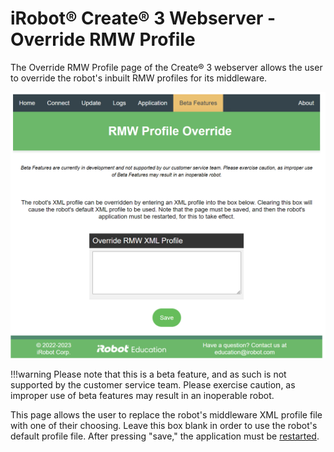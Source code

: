 # iRobot® Create® 3 Webserver - Override RMW Profile
The Override RMW Profile page of the Create® 3 webserver allows the user to override the robot's inbuilt RMW profiles for its middleware.

![Picture of Override RMW Profile page](data/rmw-profile-override.png)

!!!warning
    Please note that this is a beta feature, and as such is not supported by the customer service team.
    Please exercise caution, as improper use of beta features may result in an inoperable robot.

This page allows the user to replace the robot's middleware XML profile file with one of their choosing. Leave this box blank in order to use the robot's default profile file. After pressing "save," the application must be [restarted](../webserver/application/#restart-application).

[^1]: All trademarks mentioned are the property of their respective owners.